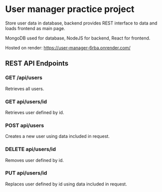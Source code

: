 # User manager practice project

Store user data in database, backend provides REST interface to data and loads frontend as main page.

MongoDB used for database, NodeJS for backend, React for frontend.

Hosted on render: https://user-manager-6rba.onrender.com/

## REST API Endpoints

### GET /api/users
Retrieves all users.

### GET api/users/id  
Retrieves user defined by id.

### POST api/users
Creates a new user using data included in request.

### DELETE api/users/id
Removes user defined by id.

### PUT api/users/id  
Replaces user defined by id using data included in request.

